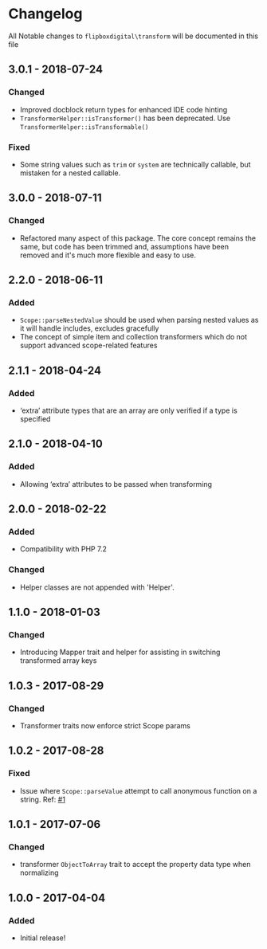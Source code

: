 # Changelog
All Notable changes to `flipboxdigital\transform` will be documented in this file

## 3.0.1 - 2018-07-24
### Changed
- Improved docblock return types for enhanced IDE code hinting
- `TransformerHelper::isTransformer()` has been deprecated.  Use `TransformerHelper::isTransformable()`

### Fixed
- Some string values such as `trim` or `system` are technically callable, but mistaken for a nested callable.

## 3.0.0 - 2018-07-11
### Changed
- Refactored many aspect of this package.  The core concept remains the same, but code has been trimmed and, assumptions have been removed and it's much more flexible and easy to use.

## 2.2.0 - 2018-06-11
### Added
- `Scope::parseNestedValue` should be used when parsing nested values as it will handle includes, excludes gracefully 
- The concept of simple item and collection transformers which do not support advanced scope-related features

## 2.1.1 - 2018-04-24
### Added
- ‘extra’ attribute types that are an array are only verified if a type is specified

## 2.1.0 - 2018-04-10
### Added
- Allowing ‘extra’ attributes to be passed when transforming

## 2.0.0 - 2018-02-22
### Added
- Compatibility with PHP 7.2

### Changed
- Helper classes are not appended with 'Helper'.

## 1.1.0 - 2018-01-03
### Changed
- Introducing Mapper trait and helper for assisting in switching transformed array keys

## 1.0.3 - 2017-08-29
### Changed
- Transformer traits now enforce strict Scope params

## 1.0.2 - 2017-08-28
### Fixed
- Issue where `Scope::parseValue` attempt to call anonymous function on a string. Ref: [#1](https://github.com/flipbox/transform/issues/1)

## 1.0.1 - 2017-07-06
### Changed
- transformer `ObjectToArray` trait to accept the property data type when normalizing

## 1.0.0 - 2017-04-04

### Added
- Initial release!
